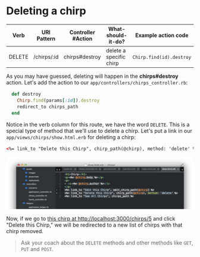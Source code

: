 # Deleting a chirp

| Verb | URI Pattern | Controller #Action | What-should-it-do? | Example action code |
| -- | -- | -- | -- | -- |
| DELETE | /chirps/:id | chirps#destroy | delete a specific chirp | `Chirp.find(id).destroy` |

As you may have guessed, deleting will happen in the **chirps#destroy** action.  Let's add the action to our `app/controllers/chirps_controller.rb`:

```rb
  def destroy
    Chirp.find(params[:id]).destroy
    redirect_to chirps_path
  end
```

Notice in the verb column for this route, we have the word `DELETE`.  This is a special type of method that we'll use to delete a chirp.  Let's put a link in our `app/views/chirps/show.html.erb` for deleting a chirp:

```html
<%= link_to "Delete this Chirp", chirp_path(@chirp), method: 'delete' %>
```
![](../images/sublime_view_chirp_delete.png)



Now, if we go to [this chirp at http://localhost:3000/chirps/5](http://localhost:3000/chirps/5) and click "Delete this Chirp," we will be redirected to a new list of chirps with that chirp removed.

> Ask your coach about the `DELETE` methods and other methods like `GET`, `PUT` and `POST`.
